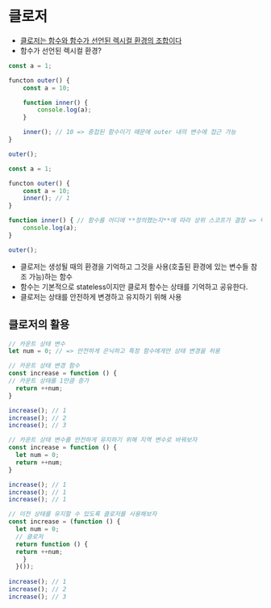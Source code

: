 # 클로저
- [클로저는 함수와 함수가 선언된 렉시컬 환경의 조합이다](https://developer.mozilla.org/ko/docs/Web/JavaScript/Closures)
- 함수가 선언된 렉시컬 환경?

```jsx
const a = 1;

functon outer() {
	const a = 10;

	function inner() {
		console.log(a); 
	}

	inner(); // 10 => 중첩된 함수이기 때문에 outer 내의 변수에 접근 가능
}

outer();
```
```jsx
const a = 1;

functon outer() {
	const a = 10;
	inner(); // 1
}

function inner() { // 함수를 어디에 **정의했는지**에 따라 상위 스코프가 결정 => 렉시컬 스코프(정적 스코프)
	console.log(a); 
}

outer();
```

- 클로저는 생성될 때의 환경을 기억하고 그것을 사용(호출된 환경에 있는 변수들 참조 가능)하는 함수
- 함수는 기본적으로 stateless이지만 클로저 함수는 상태를 기억하고 공유한다.
- 클로저는 상태를 안전하게 변경하고 유지하기 위해 사용

## 클로저의 활용

```jsx
// 카운트 상태 변수
let num = 0; // => 안전하게 은닉하고 특정 함수에게만 상태 변경을 허용

// 카운트 상태 변경 함수
const increase = function () {
// 카운트 상태를 1만큼 증가
  return ++num;
}

increase(); // 1
increase(); // 2
increase(); // 3
```
```jsx
// 카운트 상태 변수를 안전하게 유지하기 위해 지역 변수로 바꿔보자
const increase = function () {
  let num = 0;
  return ++num;
}

increase(); // 1
increase(); // 1
increase(); // 1
```
```jsx
// 이전 상태를 유지할 수 있도록 클로저를 사용해보자
const increase = (function () {
  let num = 0;
  // 클로저
  return function () {
  return ++num;
    }
  }());
  
increase(); // 1
increase(); // 2
increase(); // 3
```

